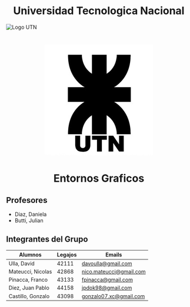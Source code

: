 <h1 align="center">Universidad Tecnologica Nacional</h1>

![Logo UTN](https://www.google.com/search?q=logo+utn&sxsrf=ALeKk00e9wHdiHEyTNroylivCNTWEQ3hug:1622062114209&tbm=isch&source=iu&ictx=1&fir=k7vZ7y30886VbM%252CYvPI1Q-sF8uzQM%252C_&vet=1&usg=AI4_-kQZsYRy9Gd7KrIsY14Ub3wKSy9QUA&sa=X&ved=2ahUKEwjrkvugnOjwAhVvIbkGHQe3CwEQ9QF6BAgPEAE#imgrc=k7vZ7y30886VbM "Title")

<h1 align="center">
  <img src="Logo UTN.png" alt="logo_utn">
</h1>

<h1 align="center">Entornos Graficos</h1>

## Profesores 
* Diaz, Daniela
* Butti, Julian

## Integrantes del Grupo

| **Alumnos** |  **Legajos** | **Emails** |
| --- | --- | --- |
| Ulla, David | 42111 | davoulla@gmail.com |
| Mateucci, Nicolas | 42868 | nico.mateucci@gmail.com |
| Pinacca, Franco | 43133 | fpinacca@gmail.com |
| Diez, Juan Pablo | 44158  | jpdok98@gmail.com |
| Castillo, Gonzalo | 43098 | gonzalo07.xc@gmail.com |
